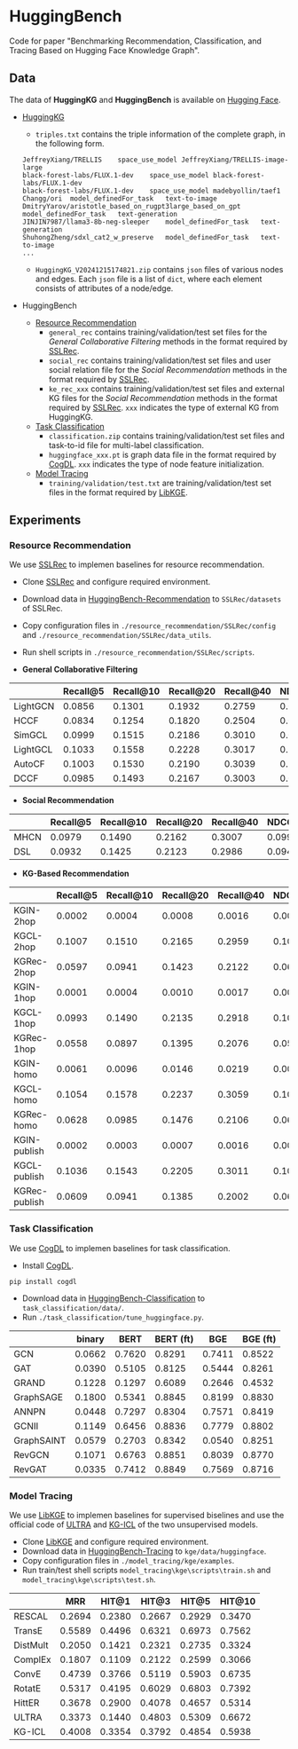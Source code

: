 # HuggingBench

Code for paper "Benchmarking Recommendation, Classification, and Tracing Based on Hugging Face Knowledge Graph".

## Data

The data of **HuggingKG** and **HuggingBench** is available on [Hugging Face](https://huggingface.co/collections/cqsss/huggingbench-67b2ee02ca45b15e351009a2).

- [HuggingKG](https://huggingface.co/datasets/cqsss/HuggingKG)
    - `triples.txt` contains the triple information of the complete graph, in the following form.
    ```
    JeffreyXiang/TRELLIS	space_use_model	JeffreyXiang/TRELLIS-image-large
    black-forest-labs/FLUX.1-dev	space_use_model	black-forest-labs/FLUX.1-dev
    black-forest-labs/FLUX.1-dev	space_use_model	madebyollin/taef1
    Changg/ori	model_definedFor_task	text-to-image
    DmitryYarov/aristotle_based_on_rugpt3large_based_on_gpt	model_definedFor_task	text-generation
    JINJIN7987/llama3-8b-neg-sleeper	model_definedFor_task	text-generation
    ShuhongZheng/sdxl_cat2_w_preserve	model_definedFor_task	text-to-image
    ...
    ```
    - `HuggingKG_V20241215174821.zip` contains `json` files of various nodes and edges. Each `json` file is a list of `dict`, where each element consists of attributes of a node/edge.

- HuggingBench
    - [Resource Recommendation](https://huggingface.co/datasets/cqsss/HuggingBench-Recommendation)
        - `general_rec` contains training/validation/test set files for the *General Collaborative Filtering* methods in the format required by [SSLRec](https://github.com/HKUDS/SSLRec).
        - `social_rec` contains training/validation/test set files and user social relation file for the *Social Recommendation* methods in the format required by [SSLRec](https://github.com/HKUDS/SSLRec).
        - `ke_rec_xxx` contains training/validation/test set files and external KG files for the *Social Recommendation* methods in the format required by [SSLRec](https://github.com/HKUDS/SSLRec). `xxx` indicates the type of external KG from HuggingKG.
    - [Task Classification](https://huggingface.co/datasets/cqsss/HuggingBench-Classification)
        - `classification.zip` contains training/validation/test set files and task-to-id file for multi-label classification.
        - `huggingface_xxx.pt` is graph data file in the format required by [CogDL](https://github.com/THUDM/CogDL). `xxx` indicates the type of node feature initialization.
    - [Model Tracing](https://huggingface.co/datasets/cqsss/HuggingBench-Tracing)
        - `training/validation/test.txt` are training/validation/test set files in the format required by [LibKGE](https://github.com/uma-pi1/kge).


## Experiments

### Resource Recommendation

We use [SSLRec](https://github.com/HKUDS/SSLRec) to implemen baselines for resource recommendation. 
- Clone [SSLRec](https://github.com/HKUDS/SSLRec) and configure required environment.
- Download data in [HuggingBench-Recommendation](https://huggingface.co/datasets/cqsss/HuggingBench-Recommendation) to `SSLRec/datasets` of SSLRec.
- Copy configuration files in `./resource_recommendation/SSLRec/config` and `./resource_recommendation/SSLRec/data_utils`. 
- Run shell scripts in `./resource_recommendation/SSLRec/scripts`.

- **General Collaborative Filtering**

|          | Recall@5 | Recall@10 | Recall@20 | Recall@40 | NDCG@5  | NDCG@10 | NDCG@20 | NDCG@40 |
|----------|----------|-----------|-----------|-----------|---------|---------|---------|---------|
| LightGCN | 0.0856   | 0.1301    | 0.1932    | 0.2759    | 0.0868  | 0.1003  | 0.1192  | 0.1413  |
| HCCF     | 0.0834   | 0.1254    | 0.1820    | 0.2504    | 0.0847  | 0.0975  | 0.1143  | 0.1328  |
| SimGCL   | 0.0999   | 0.1515    | 0.2186    | 0.3010    | 0.0998  | 0.1158  | 0.1358  | 0.1581  |
| LightGCL | 0.1033   | 0.1558    | 0.2228    | 0.3017    | 0.1035  | 0.1198  | 0.1398  | 0.1611  |
| AutoCF   | 0.1003   | 0.1530    | 0.2190    | 0.3039    | 0.1012  | 0.1174  | 0.1371  | 0.1598  |
| DCCF     | 0.0985   | 0.1493    | 0.2167    | 0.3003    | 0.0983  | 0.1142  | 0.1343  | 0.1567  |


- **Social Recommendation**

|      | Recall@5 | Recall@10 | Recall@20 | Recall@40 | NDCG@5  | NDCG@10 | NDCG@20 | NDCG@40 |
|------|----------|-----------|-----------|-----------|---------|---------|---------|---------|
| MHCN | 0.0979  | 0.1490  | 0.2162  | 0.3007  | 0.0998  | 0.1154  | 0.1353  | 0.1579  |
| DSL  | 0.0932  | 0.1425  | 0.2123  | 0.2986  | 0.0948  | 0.1099  | 0.1307  | 0.1538  |



- **KG-Based Recommendation**

|               | Recall@5 | Recall@10 | Recall@20 | Recall@40 | NDCG@5  | NDCG@10 | NDCG@20 | NDCG@40 |
|---------------|----------|-----------|-----------|-----------|---------|---------|---------|---------|
| KGIN-2hop     | 0.0002  | 0.0004  | 0.0008  | 0.0016  | 0.0003  | 0.0004  | 0.0005  | 0.0007  |
| KGCL-2hop     | 0.1007  | 0.1510  | 0.2165  | 0.2959  | 0.1016  | 0.1170  | 0.1364  | 0.1579  |
| KGRec-2hop    | 0.0597  | 0.0941  | 0.1423  | 0.2122  | 0.0625  | 0.0729  | 0.0872  | 0.1057  |
| KGIN-1hop     | 0.0001  | 0.0004  | 0.0010  | 0.0017  | 0.0002  | 0.0003  | 0.0005  | 0.0007  |
| KGCL-1hop     | 0.0993  | 0.1490  | 0.2135  | 0.2918  | 0.1009  | 0.1160  | 0.1351  | 0.1563  |
| KGRec-1hop    | 0.0558  | 0.0897  | 0.1395  | 0.2076  | 0.0575  | 0.0681  | 0.0832  | 0.1014  |
| KGIN-homo     | 0.0061  | 0.0096  | 0.0146  | 0.0219  | 0.0065  | 0.0076  | 0.0091  | 0.0111  |
| KGCL-homo     | 0.1054  | 0.1578  | 0.2237  | 0.3059  | 0.1058  | 0.1220  | 0.1416  | 0.1637  |
| KGRec-homo    | 0.0628  | 0.0985  | 0.1476  | 0.2106  | 0.0638  | 0.0751  | 0.0898  | 0.1067  |
| KGIN-publish  | 0.0002  | 0.0003  | 0.0007  | 0.0016  | 0.0002  | 0.0003  | 0.0004  | 0.0007  |
| KGCL-publish  | 0.1036  | 0.1543  | 0.2205  | 0.3011  | 0.1038  | 0.1195  | 0.1392  | 0.1609  |
| KGRec-publish | 0.0609  | 0.0941  | 0.1385  | 0.2002  | 0.0636  | 0.0734  | 0.0863  | 0.1027  |




### Task Classification


We use [CogDL](https://github.com/THUDM/CogDL) to implemen baselines for task classification.
- Install [CogDL](https://github.com/THUDM/CogDL).
```
pip install cogdl
```
- Download data in [HuggingBench-Classification](https://huggingface.co/datasets/cqsss/HuggingBench-Classification) to `task_classification/data/`.
- Run `./task_classification/tune_huggingface.py`.

|            | binary  | BERT    | BERT (ft) | BGE     | BGE (ft)  |
|------------|---------|---------|---------|---------|---------|
| GCN        | 0.0662  | 0.7620  | 0.8291  | 0.7411  | 0.8522  |
| GAT        | 0.0390  | 0.5105  | 0.8125  | 0.5444  | 0.8261  |
| GRAND      | 0.1228  | 0.1297  | 0.6089  | 0.2646  | 0.4532  |
| GraphSAGE  | 0.1800  | 0.5341  | 0.8845  | 0.8199  | 0.8830  |
| ANNPN      | 0.0448  | 0.7297  | 0.8304  | 0.7571  | 0.8419  |
| GCNII      | 0.1149  | 0.6456  | 0.8836  | 0.7779  | 0.8802  |
| GraphSAINT | 0.0579  | 0.2703  | 0.8342  | 0.0540  | 0.8251  |
| RevGCN     | 0.1071  | 0.6763  | 0.8851  | 0.8039  | 0.8770  |
| RevGAT     | 0.0335  | 0.7412  | 0.8849  | 0.7569  | 0.8716  |


### Model Tracing

We use [LibKGE](https://github.com/uma-pi1/kge) to implemen baselines for supervised biselines and use the official code of [ULTRA](https://github.com/DeepGraphLearning/ULTRA) and [KG-ICL](https://github.com/nju-websoft/KG-ICL) of the two unsupervised models.

- Clone [LibKGE](https://github.com/uma-pi1/kge) and configure required environment.
- Download data in [HuggingBench-Tracing](https://huggingface.co/datasets/cqsss/HuggingBench-Tracing) to `kge/data/huggingface`.
- Copy configuration files in `./model_tracing/kge/examples`.
- Run train/test shell scripts `model_tracing\kge\scripts\train.sh` and `model_tracing\kge\scripts\test.sh`.

|          | MRR     | HIT@1   | HIT@3   | HIT@5   | HIT@10  |
|----------|---------|---------|---------|---------|---------|
| RESCAL   | 0.2694  | 0.2380  | 0.2667  | 0.2929  | 0.3470  |
| TransE   | 0.5589  | 0.4496  | 0.6321  | 0.6973  | 0.7562  |
| DistMult | 0.2050  | 0.1421  | 0.2321  | 0.2735  | 0.3324  |
| ComplEx  | 0.1807  | 0.1109  | 0.2122  | 0.2599  | 0.3066  |
| ConvE    | 0.4739  | 0.3766  | 0.5119  | 0.5903  | 0.6735  |
| RotatE   | 0.5317  | 0.4195  | 0.6029  | 0.6803  | 0.7392  |
| HittER   | 0.3678  | 0.2900  | 0.4078  | 0.4657  | 0.5314  |
| ULTRA    | 0.3373  | 0.1440  | 0.4803  | 0.5309  | 0.6672  |
| KG-ICL   | 0.4008  | 0.3354  | 0.3792  | 0.4854  | 0.5938  |

